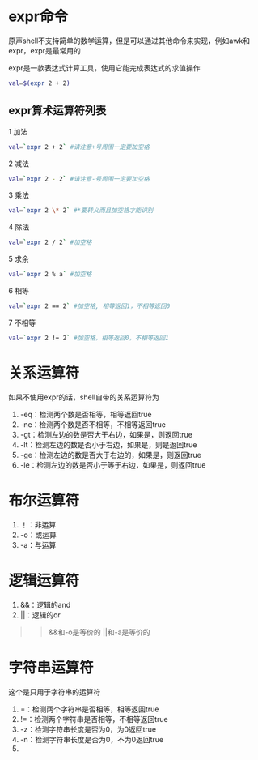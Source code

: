 # expr命令
原声shell不支持简单的数学运算，但是可以通过其他命令来实现，例如awk和expr，expr是最常用的

expr是一款表达式计算工具，使用它能完成表达式的求值操作

```bash
val=$(expr 2 + 2)
```

## expr算术运算符列表
1 加法
```bash
val=`expr 2 + 2` #请注意+号周围一定要加空格
```
2 减法
```bash
val=`expr 2 - 2` #请注意-号周围一定要加空格
```
3 乘法
```bash
val=`expr 2 \* 2` #*要转义而且加空格才能识别
```
4 除法
```bash
val=`expr 2 / 2` #加空格
```
5 求余
```bash
val=`expr 2 % a` #加空格
```
6 相等
```bash
val=`expr 2 == 2` #加空格, 相等返回1，不相等返回0
```
7 不相等
```bash
val=`expr 2 != 2` #加空格，相等返回0，不相等返回1
```
# 关系运算符
如果不使用expr的话，shell自带的关系运算符为
1. -eq：检测两个数是否相等，相等返回true
2. -ne：检测两个数是否不相等，不相等返回true
3. -gt：检测左边的数是否大于右边，如果是，则返回true
4. -lt：检测左边的数是否小于右边，如果是，则是返回true
5. -ge：检测左边的数是否大于右边的，如果是，则返回true
6. -le：检测左边的数是否小于等于右边，如果是，则返回true

# 布尔运算符
1. ！：非运算
2. -o：或运算
3. -a：与运算

# 逻辑运算符
1. &&：逻辑的and
2. ||：逻辑的or

>> &&和-o是等价的
>> ||和-a是等价的

# 字符串运算符
这个是只用于字符串的运算符
1. =：检测两个字符串是否相等，相等返回true
2. !=：检测两个字符串是否相等，不相等返回true
3. -z：检测字符串长度是否为0，为0返回true
4. -n：检测字符串长度是否为0，不为0返回true
5.
